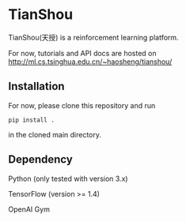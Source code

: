 # TianShou
TianShou(天授) is a reinforcement learning platform.

For now, tutorials and API docs are hosted on
http://ml.cs.tsinghua.edu.cn/~haosheng/tianshou/


## Installation

For now, please clone this repository and run
```
pip install .
```
in the cloned main directory.


## Dependency
Python (only tested with version 3.x)

TensorFlow (version >= 1.4)

OpenAI Gym
